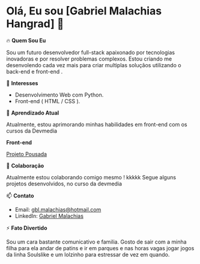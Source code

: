 # Olá, Eu sou [Gabriel Malachias Hangrad] 👋

🔥 **Quem Sou Eu**

Sou um futuro desenvolvedor full-stack apaixonado por tecnologias inovadoras e por resolver problemas complexos. Estou criando me desenvolendo cada vez mais para criar multiplas soluçãos
utilizando o back-end e front-end .

👀 **Interesses**

- Desenvolvimento Web com Python.
- Front-end ( HTML / CSS ).

🌱 **Aprendizado Atual**

Atualmente, estou aprimorando minhas habilidades em front-end com os cursos da Devmedia

 **Front-end**

[Projeto Pousada](https://gbrl-malachias.github.io/Pousada/)

💞️ **Colaboração**

Atualmente estou colaborando comigo mesmo ! kkkkk
Segue alguns projetos desenvolvidos, no curso da devmedia

📫 **Contato**

- Email: gbl.malachias@hotmail.com
- LinkedIn: [Gabriel Malachias](https://www.linkedin.com/in/gabriel-malachias-b1b19b91/)

⚡ **Fato Divertido**

Sou um cara bastante comunicativo e familia. Gosto de sair com a minha filha para ela andar de patins e ir em parques e nas horas vagas jogar jogos da linha Soulslike e um lolzinho para estressar de vez em quando. 
<!---
GBRL-MalachiaS/GBRL-MalachiaS is a ✨ special ✨ repository because its `README.md` (this file) appears on your GitHub profile.
You can click the Preview link to take a look at your changes.
--->

